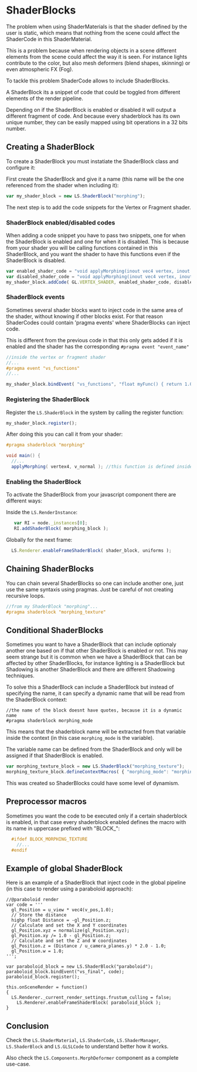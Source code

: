 # ShaderBlocks

The problem when using ShaderMaterials is that the shader defined by the user is static,
which means that nothing from the scene could affect the ShaderCode in this ShaderMaterial.

This is a problem because when rendering objects in a scene different elements from the scene could affect the way it is seen.
For instance lights contribute to the color, but also mesh deformers (blend shapes, skinning) or even atmospheric FX (Fog).

To tackle this problem ShaderCode allows to include ShaderBlocks.

A ShaderBlock its a snippet of code that could be toggled from different elements of the render pipeline.

Depending on if the ShaderBlock is enabled or disabled it will output a different fragment of code.
And because every shaderblock has its own unique number, they can be easily mapped using bit operations in a 32 bits number.

## Creating a ShaderBlock

To create a ShaderBlock you must instatiate the ShaderBlock class and configure it:

First create the ShaderBlock and give it a name (this name will be the one referenced from the shader when including it):
```javascript
var my_shader_block = new LS.ShaderBlock("morphing");
```
The next step is to add the code snippets for the Vertex or Fragment shader. 

### ShaderBlock enabled/disabled codes

When adding a code snippet you have to pass two snippets, one for when the ShaderBlock is enabled and one for when it is disabled. This is because from your shader you will be calling functions contained in this ShaderBlock, and you want the shader to have this functions even if the ShaderBlock is disabled.

```javascript
var enabled_shader_code = "void applyMorphing(inout vec4 vertex, inout vec3 normal) { ... }\n";
var disabled_shader_code = "void applyMorphing(inout vec4 vertex, inout vec3 normal) {}\n";
my_shader_block.addCode( GL.VERTEX_SHADER, enabled_shader_code, disabled_shader_code );
```

### ShaderBlock events

Sometimes several shader blocks want to inject code in the same area of the shader, without knowing if other blocks exist.
For that reason ShaderCodes could contain 'pragma events' where ShaderBlocks can inject code.

This is different from the previous code in that this only gets added if it is enabled and the shader has the corresponding ```#pragma event "event_name"```

```glsl
//inside the vertex or fragment shader
//...
#pragma event "vs_functions"
//...
```

```javascript
my_shader_block.bindEvent( "vs_functions", "float myFunc() { return 1.0; }" );
```

### Registering the ShaderBlock

Register the ```LS.ShaderBlock``` in the system by calling the register function:

```javascript
my_shader_block.register();
```

After doing this you can call it from your shader:

```glsl
#pragma shaderblock "morphing"

void main() {
  //...
  applyMorphing( vertex4, v_normal ); //this function is defined inside the shader block
```

### Enabling the ShaderBlock

To activate the ShaderBlock from your javascript component there are different ways:

Inside the ```LS.RenderInstance```:

```javascript
   var RI = node._instances[0];
   RI.addShaderBlock( morphing_block );
```

Globally for the next frame:

```js
  LS.Renderer.enableFrameShaderBlock( shader_block, uniforms );
```


## Chaining ShaderBlocks

You can chain several ShaderBlocks so one can include another one, just use the same syntaxis using pragmas.
Just be careful of not creating recursive loops.

```cpp
//from my ShaderBlock "morphing"...
#pragma shaderblock "morphing_texture"
```

## Conditional ShaderBlocks

Sometimes you want to have a ShaderBlock that can include optionaly another one based on if that other ShaderBlock is enabled or not.
This may seem strange but it is common when we have a ShaderBlock that can be affected by other ShaderBlocks, for instance lighting is a ShaderBlock but Shadowing is another ShaderBlock and there are different Shadowing techniques.

To solve this a ShaderBlock can include a ShaderBlock but instead of specifying the name, it can specify a dynamic name that will be read from the ShaderBlock context:

```
//the name of the block doesnt have quotes, because it is a dynamic name
#pragma shaderblock morphing_mode
```

This means that the shaderblock name will be extracted from that variable inside the context (in this case ```morphing_mode``` is the variable).

The variable name can be defined from the ShaderBlock and only will be assigned if that ShaderBlock is enabled.

```javascript
var morphing_texture_block = new LS.ShaderBlock("morphing_texture");
morphing_texture_block.defineContextMacros( { "morphing_mode": "morphing_texture"} );
```

This was created so ShaderBlocks could have some level of dynamism.

## Preprocessor macros

Sometimes you want the code to be executed only if a certain shaderblock is enabled, in that case every shaderblock enabled defines the macro with its name in uppercase prefixed with "BLOCK_":

```glsl
  #ifdef BLOCK_MORPHING_TEXTURE
    //...
  #endif
```

## Example of global ShaderBlock 

Here is an example of a ShaderBlock that inject code in the global pipeline (in this case to render using a paraboloid approach):

```
//@paraboloid render
var code = '''
  gl_Position = u_view * vec4(v_pos,1.0);
  // Store the distance
  highp float Distance = -gl_Position.z;
  // Calculate and set the X and Y coordinates
  gl_Position.xyz = normalize(gl_Position.xyz);
  gl_Position.xy /= 1.0 - gl_Position.z;
  // Calculate and set the Z and W coordinates
  gl_Position.z = (Distance / u_camera_planes.y) * 2.0 - 1.0;
  gl_Position.w = 1.0;
''';

var paraboloid_block = new LS.ShaderBlock("paraboloid");
paraboloid_block.bindEvent("vs_final", code);
paraboloid_block.register();

this.onSceneRender = function()
{
  LS.Renderer._current_render_settings.frustum_culling = false;
	LS.Renderer.enableFrameShaderBlock( paraboloid_block );
}
```

## Conclusion

Check the ```LS.ShaderMaterial```, ```LS.ShaderCode```, ```LS.ShaderManager```, ```LS.ShaderBlock``` and ```LS.GLSLCode``` to understand better how it works.

Also check the ```LS.Components.MorphDeformer``` component as a complete use-case.


